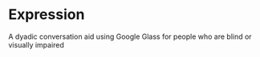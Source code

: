 # Expression
A dyadic conversation aid using Google Glass for people who are blind or visually impaired
